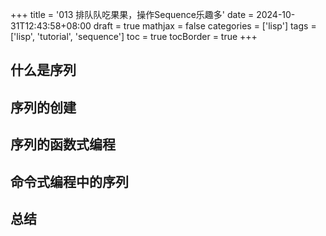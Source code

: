 +++
title = '013 排队队吃果果，操作Sequence乐趣多'
date = 2024-10-31T12:43:58+08:00
draft = true
mathjax = false
categories = ['lisp']
tags = ['lisp', 'tutorial', 'sequence']
toc = true
tocBorder = true
+++


## 什么是序列

## 序列的创建

## 序列的函数式编程


## 命令式编程中的序列


## 总结